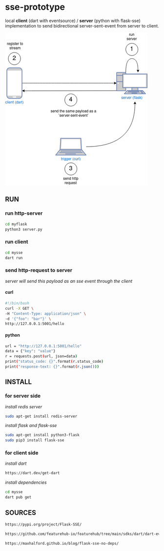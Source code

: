 # sse-prototype
local **client** (dart with eventsource) / **server** (python with flask-sse) implementation to send bidirectional server-sent-event from server to client.

![](img/sse.png)

## RUN

### run http-server
```sh
cd myflask
python3 server.py
```

### run client
```sh
cd mysse
dart run
```

### send http-request to server
*server will send this payload as an sse event through the client*

#### curl
```sh
#!/bin/bash
curl -X GET \
-H "Content-Type: application/json" \
-d '{"foo": "bar"}' \
http://127.0.0.1:5001/hello
```

#### python
```sh
url = "http://127.0.0.1:5001/hello"
data = {"key": "value"}
r = requests.post(url, json=data)  
print("status_code: {}".format(r.status_code)
print("response-text: {}".format(r.json()))
```

## INSTALL

### for server side
*install redis server*
```sh
sudo apt-get install redis-server
```

*install flask and flask-sse*
```sh
sudo apt-get install python3-flask
sudo pip3 install flask-sse
```

### for client side
*install dart*
```sh
https://dart.dev/get-dart
```

*install dependencies*
```sh
cd mysse
dart pub get
```

## SOURCES

```sh
https://pypi.org/project/Flask-SSE/
```

```sh
https://github.com/featurehub-io/featurehub/tree/main/sdks/dart/dart-eventsource
```

```sh
https://maxhalford.github.io/blog/flask-sse-no-deps/
```
